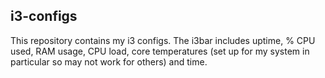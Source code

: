 ## i3-configs
This repository contains my i3 configs. The i3bar includes uptime, % CPU used, RAM usage, CPU load, core temperatures (set up for my system in particular so may not work for others) and time. 
